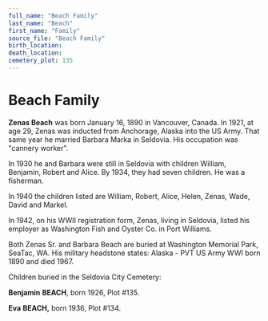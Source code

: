 ```yaml
---
full_name: "Beach Family"
last_name: "Beach"
first_name: "Family"
source_file: "Beach Family"
birth_location:
death_location:
cemetery_plot: 135
---
```

# Beach Family

**Zenas Beach** was born January 16, 1890 in Vancouver, Canada. In 1921,
at age 29, Zenas was inducted from Anchorage, Alaska into the US Army.
That same year he married Barbara Marka in Seldovia. His occupation was
"cannery worker".

In 1930 he and Barbara were still in Seldovia with children William,
Benjamin, Robert and Alice. By 1934, they had seven children. He was a
fisherman.

In 1940 the children listed are William, Robert, Alice, Helen, Zenas,
Wade, David and Markel.

In 1942, on his WWII registration form, Zenas, living in Seldovia,
listed his employer as Washington Fish and Oyster Co. in Port Williams.

Both Zenas Sr. and Barbara Beach are buried at Washington Memorial Park,
SeaTac, WA. His military headstone states: Alaska - PVT US Army WWI born
1890 and died 1967.

Children buried in the Seldovia City Cemetery:

**Benjamin** **BEACH**, born 1926, Plot \#135.

**Eva** **BEACH,** born 1936, Plot \#134.
